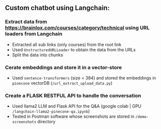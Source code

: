 ## Custom chatbot using Langchain:
### Extract data from https://brainlox.com/courses/category/technical using URL loaders from Langchain
- Extracted all sub links (only courses) from the root link
- Used ```UnstructuredURLLoader``` to obtain the data from the URLs
- Split the data into chunks

### Cerate embeddings and store it in a vector-store
- Used ```sentence-transformers``` (size = 384) and stored the embeddings in ```pinecone``` vectorDB (```/url_extract_upload_data.py```)

### Create a FLASK RESTFUL API to handle the conversation
- Used llama2 LLM and Flask API for the Q&A (google colab | GPU ```/langchain-llama2-pinecone-qa.ipynb```)
- Tested in Postman software whose screenshots are stored in ```/demo-screenshots``` directory